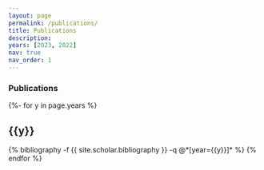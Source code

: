```yaml
---
layout: page
permalink: /publications/
title: Publications
description: 
years: [2023, 2022]
nav: true
nav_order: 1
---
```



### **Publications**
<!-- _pages/publications.md -->
<div class="publications">

{%- for y in page.years %}
  <h2 class="year">{{y}}</h2>
  {% bibliography -f {{ site.scholar.bibliography }} -q @*[year={{y}}]* %}
{% endfor %}

</div>



